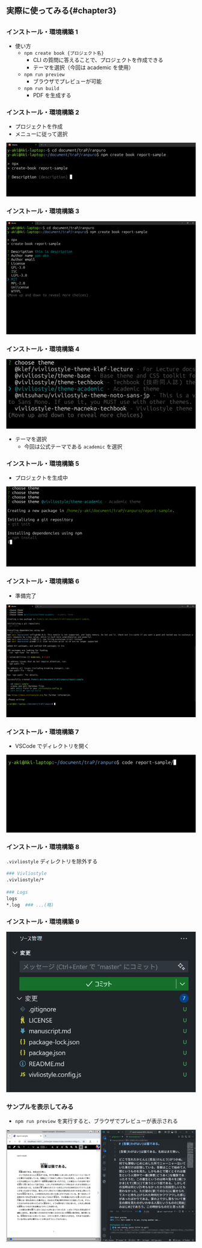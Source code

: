 ## 実際に使ってみる{#chapter3}

##

### インストール・環境構築 1

- 使い方
  - `npm create book {プロジェクト名}`
    - CLI の質問に答えることで、プロジェクトを作成できる
    - テーマを選択（今回は academic を使用）
  - `npm run preview`
    - ブラウザでプレビューが可能
  - `npm run build`
    - PDF を生成する

### インストール・環境構築 2

- プロジェクトを作成  
- メニューに従って選択

![](../assets/install/install_01.jpg)

<!-- <div class="horizontal-container"> -->
  <!-- <img src="../assets/install/install_01.jpg" style="display: block; margin-left: auto; margin-right: auto; height:70%; padding-block:0.5em;"> -->
<!-- </div> -->

### インストール・環境構築 3

![](../assets/install/install_02.jpg)

### インストール・環境構築 4

![](../assets/install/install_03.jpg)

- テーマを選択
  - 今回は公式テーマである `academic` を選択


### インストール・環境構築 5

- プロジェクトを生成中

![](../assets/install/install_04.jpg)

### インストール・環境構築 6

- 準備完了

![](../assets/install/install_05.jpg)

### インストール・環境構築 7

- VSCode でディレクトリを開く

![](../assets/install/install_06.jpg)

### インストール・環境構築 8

`.vivliostyle` ディレクトリを除外する

```bash title=.gitignore
### Vivliostyle
.vivliostyle/*

### Logs
logs
*.log  ### ...(略)
```

### インストール・環境構築 9

<!-- main ブランチではなく master ブランチになっているので注意 -->

![](../assets/install/install_08.jpg)

### サンプルを表示してみる

- `npm run preview` を実行すると、ブラウザでプレビューが表示される

![](../assets/install/install_09.jpg)

<!-- ### サンプルを出力してみる

（VSCodeでマークダウンを開き、ブラウザでプレビューをを開いている画像） -->